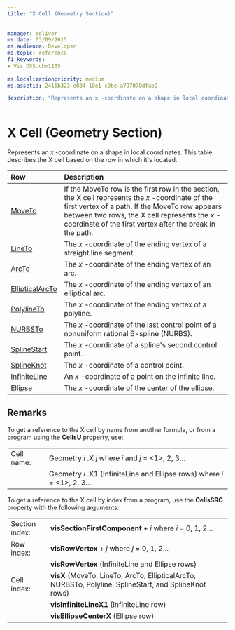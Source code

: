 ```yaml
---
title: "X Cell (Geometry Section)"
 
 
manager: soliver
ms.date: 03/09/2015
ms.audience: Developer
ms.topic: reference
f1_keywords:
- Vis_DSS.chm1135
 
ms.localizationpriority: medium
ms.assetid: 2416b323-e084-18e1-c9be-a797078dfab9

description: "Represents an x -coordinate on a shape in local coordinates. This table describes the X cell based on the row in which it's located."
---
```


# X Cell (Geometry Section)

Represents an  *x*  -coordinate on a shape in local coordinates. This table describes the X cell based on the row in which it's located. 
  
|Row|Description|
|:-----|:-----|
|[MoveTo](moveto-row-geometry-section.md) <br/> | If the MoveTo row is the first row in the section, the X cell represents the  *x*  -coordinate of the first vertex of a path. If the MoveTo row appears between two rows, the X cell represents the  *x*  -coordinate of the first vertex after the break in the path. |
|[LineTo](lineto-row-geometry-section.md) <br/> | The *x*  -coordinate of the ending vertex of a straight line segment. |
|[ArcTo](arcto-row-geometry-section.md) <br/> | The *x*  -coordinate of the ending vertex of an arc. |
|[EllipticalArcTo](ellipticalarcto-row-geometry-section.md) <br/> | The *x*  -coordinate of the ending vertex of an elliptical arc. |
|[PolylineTo](polylineto-row-geometry-section.md) <br/> | The *x*  -coordinate of the ending vertex of a polyline. |
|[NURBSTo](nurbsto-row-geometry-section.md) <br/> | The *x*  -coordinate of the last control point of a nonuniform rational B-spline (NURBS). |
|[SplineStart](splinestart-row-geometry-section.md) <br/> | The *x*  -coordinate of a spline's second control point. |
|[SplineKnot](splineknot-row-geometry-section.md) <br/> | The *x*  -coordinate of a control point. |
|[InfiniteLine](infiniteline-row-geometry-section.md) <br/> | An  *x*  -coordinate of a point on the infinite line. |
|[Ellipse](ellipse-row-geometry-section.md) <br/> | The *x*  -coordinate of the center of the ellipse. |
   
## Remarks

To get a reference to the X cell by name from another formula, or from a program using the **CellsU** property, use: 
  
|||
|:-----|:-----|
| Cell name:  <br/> | Geometry  *i*  .X  *j*            where  *i*  and  *j*  = <1>, 2, 3... |
|| Geometry  *i*  .X1 (InfiniteLine and Ellipse rows)            where  *i*  = <1>, 2, 3... |
   
To get a reference to the X cell by index from a program, use the **CellsSRC** property with the following arguments: 
  
|||
|:-----|:-----|
| Section index:  <br/> |**visSectionFirstComponent** +  *i*            where  *i*  = 0, 1, 2... |
| Row index:  <br/> |**visRowVertex** +  *j*            where  *j*  = 0, 1, 2... |
||**visRowVertex** (InfiniteLine and Ellipse rows)  <br/> |
| Cell index:  <br/> |**visX** (MoveTo, LineTo, ArcTo, EllipticalArcTo, NURBSTo, Polyline, SplineStart, and SplineKnot rows)  <br/> |
||**visInfiniteLineX1** (InfiniteLine row)  <br/> |
||**visEllipseCenterX** (Ellipse row)  <br/> |
   

